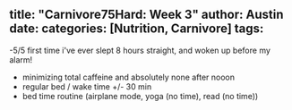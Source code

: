 title: "Carnivore75Hard: Week 3"
author: Austin
date:
categories: [Nutrition, Carnivore]
tags: 
---

-5/5 first time i've ever slept 8 hours straight, and woken up before my alarm!
  * minimizing total caffeine and absolutely none after nooon
  * regular bed / wake time +/- 30 min
  * bed time routine (airplane mode, yoga (no time), read (no time))
